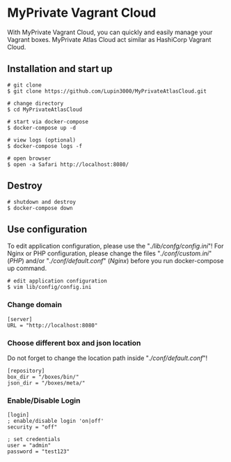 # MyPrivate Vagrant Cloud

With MyPrivate Vagrant Cloud, you can quickly and easily manage your Vagrant boxes. MyPrivate Atlas Cloud act similar as HashiCorp Vagrant Cloud.

## Installation and start up

```shell
# git clone
$ git clone https://github.com/Lupin3000/MyPrivateAtlasCloud.git

# change directory
$ cd MyPrivateAtlasCloud

# start via docker-compose
$ docker-compose up -d

# view logs (optional)
$ docker-compose logs -f

# open browser
$ open -a Safari http://localhost:8080/
```

## Destroy

```shell
# shutdown and destroy
$ docker-compose down
```

## Use configuration

To edit application configuration, please use the "_./lib/confg/config.ini_"! For Nginx or PHP configuration, please change the files "_./conf/custom.ini_" (_PHP_) and/or "_./conf/default.conf_" (_Nginx_) before you run docker-compose up command.

```shell
# edit application configuration
$ vim lib/config/config.ini
```

### Change domain

```
[server]
URL = "http://localhost:8080"
```

### Choose different box and json location

Do not forget to change the location path inside "_./conf/default.conf_"!

```
[repository]
box_dir = "/boxes/bin/"
json_dir = "/boxes/meta/"
```

### Enable/Disable Login

```
[login]
; enable/disable login 'on|off'
security = "off"

; set credentials
user = "admin"
password = "test123"
```
